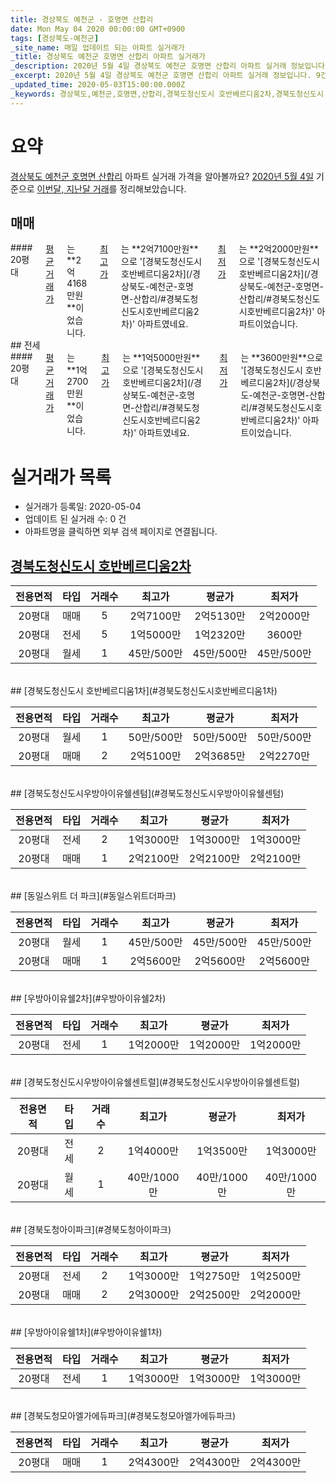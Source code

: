 ```yaml
---
title: 경상북도 예천군 - 호명면 산합리
date: Mon May 04 2020 00:00:00 GMT+0900
tags: [경상북도-예천군]
_site_name: 매일 업데이트 되는 아파트 실거래가
_title: 경상북도 예천군 호명면 산합리 아파트 실거래가
_description: 2020년 5월 4일 경상북도 예천군 호명면 산합리 아파트 실거래 정보입니다. 9건 아파트 정보가 있습니다.
_excerpt: 2020년 5월 4일 경상북도 예천군 호명면 산합리 아파트 실거래 정보입니다. 9건 아파트 정보가 있습니다.
_updated_time: 2020-05-03T15:00:00.000Z
_keywords: 경상북도,예천군,호명면,산합리,경북도청신도시 호반베르디움2차,경북도청신도시 호반베르디움1차,경북도청신도시우방아이유쉘센텀,동일스위트 더 파크,우방아이유쉘2차,경북도청신도시우방아이유쉘센트럴,경북도청아이파크,우방아이유쉘1차,경북도청모아엘가에듀파크
---
```





# 요약
<ins>경상북도 예천군 호명면 산합리</ins> 아파트 실거래 가격을 알아볼까요? <ins>2020년 5월 4일</ins> 기준으로 <ins>이번달, 지난달 거래</ins>를 정리해보았습니다.

## 매매
<div class="container">
<div class="twelve columns" markdown="1">
#### 20평대
<ins>평균 거래가</ins>는 **2억4168만원**이었습니다. <ins>최고가</ins>는 **2억7100만원**으로 '[경북도청신도시 호반베르디움2차](/경상북도-예천군-호명면-산합리/#경북도청신도시호반베르디움2차)' 아파트였네요. <ins>최저가</ins>는 **2억2000만원**으로 '[경북도청신도시 호반베르디움2차](/경상북도-예천군-호명면-산합리/#경북도청신도시호반베르디움2차)' 아파트이었습니다.
</div>
</div>
## 전세
<div class="container">
<div class="twelve columns" markdown="1">
#### 20평대
<ins>평균 거래가</ins>는 **1억2700만원**이었습니다. <ins>최고가</ins>는 **1억5000만원**으로 '[경북도청신도시 호반베르디움2차](/경상북도-예천군-호명면-산합리/#경북도청신도시호반베르디움2차)' 아파트였네요. <ins>최저가</ins>는 **3600만원**으로 '[경북도청신도시 호반베르디움2차](/경상북도-예천군-호명면-산합리/#경북도청신도시호반베르디움2차)' 아파트이었습니다.
</div>
</div>



# 실거래가 목록
- 실거래가 등록일: 2020-05-04
- 업데이트 된 실거래 수: 0 건
- 아파트명을 클릭하면 외부 검색 페이지로 연결됩니다.

## [경북도청신도시 호반베르디움2차](#경북도청신도시호반베르디움2차)

|전용면적|타입|거래수|최고가|평균가|최저가|
|:---:|:---:|:---:|:---:|:---:|:---:|
|20평대|<span class="deal-type-1">매매</span>|5|2억7100만|2억5130만|2억2000만|
|20평대|<span class="deal-type-2">전세</span>|5|1억5000만|1억2320만|3600만|
|20평대|<span class="deal-type-3">월세</span>|1|45만/500만|45만/500만|45만/500만|

<br/>
## [경북도청신도시 호반베르디움1차](#경북도청신도시호반베르디움1차)

|전용면적|타입|거래수|최고가|평균가|최저가|
|:---:|:---:|:---:|:---:|:---:|:---:|
|20평대|<span class="deal-type-3">월세</span>|1|50만/500만|50만/500만|50만/500만|
|20평대|<span class="deal-type-1">매매</span>|2|2억5100만|2억3685만|2억2270만|

<br/>
## [경북도청신도시우방아이유쉘센텀](#경북도청신도시우방아이유쉘센텀)

|전용면적|타입|거래수|최고가|평균가|최저가|
|:---:|:---:|:---:|:---:|:---:|:---:|
|20평대|<span class="deal-type-2">전세</span>|2|1억3000만|1억3000만|1억3000만|
|20평대|<span class="deal-type-1">매매</span>|1|2억2100만|2억2100만|2억2100만|

<br/>
## [동일스위트 더 파크](#동일스위트더파크)

|전용면적|타입|거래수|최고가|평균가|최저가|
|:---:|:---:|:---:|:---:|:---:|:---:|
|20평대|<span class="deal-type-3">월세</span>|1|45만/500만|45만/500만|45만/500만|
|20평대|<span class="deal-type-1">매매</span>|1|2억5600만|2억5600만|2억5600만|

<br/>
## [우방아이유쉘2차](#우방아이유쉘2차)

|전용면적|타입|거래수|최고가|평균가|최저가|
|:---:|:---:|:---:|:---:|:---:|:---:|
|20평대|<span class="deal-type-2">전세</span>|1|1억2000만|1억2000만|1억2000만|

<br/>
## [경북도청신도시우방아이유쉘센트럴](#경북도청신도시우방아이유쉘센트럴)

|전용면적|타입|거래수|최고가|평균가|최저가|
|:---:|:---:|:---:|:---:|:---:|:---:|
|20평대|<span class="deal-type-2">전세</span>|2|1억4000만|1억3500만|1억3000만|
|20평대|<span class="deal-type-3">월세</span>|1|40만/1000만|40만/1000만|40만/1000만|

<br/>
## [경북도청아이파크](#경북도청아이파크)

|전용면적|타입|거래수|최고가|평균가|최저가|
|:---:|:---:|:---:|:---:|:---:|:---:|
|20평대|<span class="deal-type-2">전세</span>|2|1억3000만|1억2750만|1억2500만|
|20평대|<span class="deal-type-1">매매</span>|2|2억3000만|2억2500만|2억2000만|

<br/>
## [우방아이유쉘1차](#우방아이유쉘1차)

|전용면적|타입|거래수|최고가|평균가|최저가|
|:---:|:---:|:---:|:---:|:---:|:---:|
|20평대|<span class="deal-type-2">전세</span>|1|1억3000만|1억3000만|1억3000만|

<br/>
## [경북도청모아엘가에듀파크](#경북도청모아엘가에듀파크)

|전용면적|타입|거래수|최고가|평균가|최저가|
|:---:|:---:|:---:|:---:|:---:|:---:|
|20평대|<span class="deal-type-1">매매</span>|1|2억4300만|2억4300만|2억4300만|

<br/>



